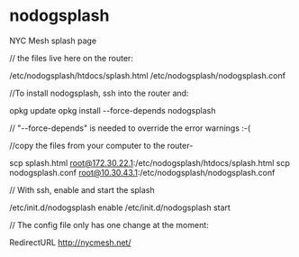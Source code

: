 # nodogsplash

NYC Mesh splash page

// the files live here on the router:

/etc/nodogsplash/htdocs/splash.html
/etc/nodogsplash/nodogsplash.conf

//To install nodogsplash, ssh into the router and:

opkg update
opkg install --force-depends nodogsplash

// "--force-depends" is needed to override the error warnings :-(

//copy the files from your computer to the router-

scp splash.html root@172.30.22.1:/etc/nodogsplash/htdocs/splash.html
scp nodogsplash.conf root@10.30.43.1:/etc/nodogsplash/nodogsplash.conf

// With ssh, enable and start the splash

/etc/init.d/nodogsplash enable
/etc/init.d/nodogsplash start


// The config file only has one change at the moment:

RedirectURL http://nycmesh.net/


